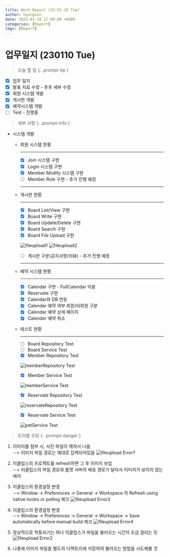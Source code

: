 ```yaml
---
title: Work Report (23-01-10 Tue)
author: hyungsun
date: 2023-01-10 17:00:00 +0900
categories: [Report]
tags: [Report]
---
```


# 업무일지 (230110 Tue)

> 오늘 할 일
{: .prompt-tip }
  + [x] 업무 일지
  + [x] 발표 자료 수정 - 추후 세부 수정
  + [x] 회원 시스템 개발
  + [x] 게시판 개발
  + [x] 예약시스템 개발
  + [ ] Test - 진행중

> 세부 사항
{: .prompt-info }
- 시스템 개발
   - 회원 시스템 현황

      ---
      + [x] Join 시스템 구현
      + [x] Login 시스템 구현
      + [x] Member Modify 시스템 구현
      + [ ] Member Role 구현 - 추가 진행 예정

      ---

   - 게시판 현황

      ---
      + [x] Board List/View 구현
      + [x] Board Write 구현
      + [x] Board Update/Delete 구현
      + [x] Board Search 구현
      + [x] Board File Upload 구현

      ![fileupload1](/assets/img/screenshot/230110/board-fileupload1.png)
      ![fileupload2](/assets/img/screenshot/230110/board-fileupload2.png)
      + [ ] 게시판 구분(공지사항/리뷰) - 추가 진행 예정

      ---
   - 예약 시스템 현황

      ---
      + [x] Calendar 구현 - FullCalendar 이용
      + [x] Reservate 구현
      + [x] Calendar와 DB 연동
      + [x] Calendar 예약 여부 회원/비회원 구분
      + [x] Calendar 예약 상세 페이지
      + [x] Calender 예약 취소

   - 테스트 현황

      ---
      + [ ] Board Repository Test
      + [ ] Board Service Test
      + [x] Member Repository Test

      ![memberRepository Test](/assets/img/screenshot/230110/memberRepositoryTest.png)
      + [x] Member Service Test

      ![memberService Test](/assets/img/screenshot/230110/memberServiceTest.png)
      + [x] Reservate Repository Test

      ![reservateRepository Test](/assets/img/screenshot/230110/petRepository-test.png)
      + [x] Reservate Service Test

      ![petService Test](/assets/img/screenshot/230110/petService-test.png)

> 트러블 슈팅
{: .prompt-danger }
1. 이미지를 첨부 시, 사진 파일이 깨져서 나옴<br> --> 이미지 파일 경로는 제대로 입력되어있음
![fileupload Error1](/assets/img/screenshot/230110/fileupload-1.png)

2. 이클립스의 프로젝트를 refresh하면 그 후 이미지 보임<br> --> 이클립스의 파일 경로와 톰캣 서버의 배포 경로가 달라서 이미지가 보이지 않는 에러

3. 이클립스의 환경설정 변경<br> --> Window → Preferences → General → Workspace 의 Refresh using native hooks or polling 체크
![fileupload Error3](/assets/img/screenshot/230110/fileupload-3.png)

4. 이클립스의 환경설정 변경<br> --> Window → Preferences → General → Workspace -> Save automatically before manual build 체크
![fileupload Error4](/assets/img/screenshot/230110/fileupload-4.png)

5. 정상적으로 작동되기는 하나 이클립스가 파일을 불러오는 시간이 조금 걸리는 듯
![fileupload Error2](/assets/img/screenshot/230110/fileupload-2.png)
6. 나중에 이미지 파일을 별도의 디렉토리에 저장하여 불러오는 방법을 시도해볼 것 

   

   
   